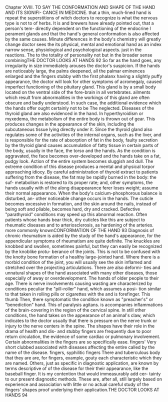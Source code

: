 
Chapter XVIII.
TO SAY
THE CONFORMATION AND SHAPE
OF THE HAND AND ITS SIGNIFI-
CANCE IN MEDICINE.
that a thin, much-lined
hand
is
repeat the superstitions of witch doctors
to recognize
is
what
the nervous type is not to
of herbs. It is
and brewers
have already pointed out, that a person's tem-
directly dependent on the functioning of the endocrine
I
perament
glands and that the hand's general conformation is also affected by
the same causes. Minute differences in the body's chemistry will
greatly change
doctor sees the
its
physical, mental
and emotional
hand as an index
narrow sense,
physiological and psychological aspects.
just
in
the
reactions.
The
to the totality of personality
not
but in the broader sense combiningTHE DOCTOR LOOKS AT HANDS
92
So far as the hand goes, any irregularity in
size
immediately
arouses the doctor's suspicion. If the hands are noticeably large, the
palms deepened, all the palmar eminences enlarged and the fingers
stubby with the first phalanx having a slightly puffy appearance,
the doctor will look for other
symptoms
of acromegaly, caused
imperfect functioning of the pituitary gland. This gland
is
by
a small
body located on the ventral side of the fore-brain in all vertebrates.
ailments which result from abnormalities in the workings of
this gland are often obscure and badly understood. In such case, the
additional evidence which the hands offer ought certainly not to be
The
neglected.
Diseases of the thyroid gland are also evidenced in the hand. In
hyperthyroidism or myxedema, the metabolism of the entire body is
thrown out of gear. This produces changes
in the
appearance of
the skin, including the subcutaneous tissue lying directly under it.
Since the thyroid gland also regulates some of the activities of the
internal organs, such as the liver, and is responsible for the rate of
absorption of fat in the body, faulty secretion by the thyroid gland
causes accumulation of fatty tissue in certain parts of the body,
usually in the face, the torso and the hands.
As the condition is aggravated, the face becomes over-developed
and the hands take on a fat, pudgy look. Action of the entire system
becomes sluggish and dull. The extreme condition of this disease
produces a mental and physical torpor approaching idiocy. By
careful administration of thyroid extract to patients suffering from
the disease, the fat
may
be rapidly burned in the body: the suf-
metabolism
is restored to its proper rate; and,
other symptoms, the hands usually
with
of
the
along
disappearance
ferer loses weight;
assume
their
normal appearance.
When
the body's calcium-phosphorous balance is disturbed, an-
other noticeable change occurs in the hands. The cuticle becomes
excessive in formation, and the skin around the nails, instead of
being soft and pliable, becomes hard, dry and cracked. Defective
"parathyroid" conditions may speed up this abnormal reaction. Often
patients whose hands bear thick, dry cuticles like this are subject
to rheumatic diseases
and
to arteriosclerosis,
as hardening of the arteries.
more commonly knownCONFORMATION OF THE HAND
93
Diagnosis of chronic rheumatism is aided by the study of the
hand's appearance, for the appendicular symptoms of rheumatism
are quite definite. The knuckles are knobbed and swollen, sometimes
painful, but they can easily be recognized
by the knoblike protu-
berance of the joints. This is not to be confused with the knotty bone
formation of a healthy large-jointed hand. Where there is a morbid
condition of the joint, you will usually see the skin inflamed and
stretched over the projecting articulations. There are also deformi-
ties and unnatural shapes of the hand associated with many other
diseases,
those
especially
of
away or overdevelopment.
The hands of older people
to their age.
There
is
nerve involvements causing wasting
are characterized
by conditions peculiar
the "pill-roller" hand, which assumes a posi-
tion similar to that taken in rolling pills or cigarettes with the
and
is
forefinger. This
thumb
Then, there
symptomatic
the condition known as "preacher's" or "benediction" hand. This
of paralysis agitans.
is
accompanies inflammations of the brain-covering in the
region of the cervical spine. In still other conditions, the hand takes
on the appearance of an animal's claw, which indicates to the doctor
usually
that there
is
pressure on the nerve trunk or injury to the nerve
centers in the spine.
The
shapes have their role in the drama of health and dis-
and stubby fingers are frequently due to
poor return circulation, the evidence of some cardiac or pulmonary
involvement. Certain abnormalities in the fingers are so specifically
ease.
fingers'
Very short clubbed
associated with diseases affecting the entire
called
by the name
of the disease.
fingers, syphilitic fingers
There
and tuberculous
body that they are
are, for
fingers,
example, gouty
each characteristic
which they are named. Others, just as specific in
diagnostic application, are known by terms descriptive of
of the disease for
their
their appearance, like the baseball finger. It is
my
contention that
would immeasurably add cer-
tainty to our present diagnostic methods. These are, after all, still
largely based on experience and association with little or no actual
careful study of the fingers' shapes
proof underlying their application.THE DOCTOR LOOKS AT HANDS
94

